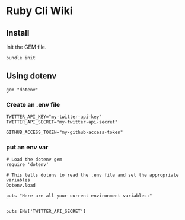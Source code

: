 # Ruby Cli Wiki

## Install

Init the GEM file.
```
bundle init
```
## Using dotenv
```
gem "dotenv"
```
### Create an .env file
```
TWITTER_API_KEY="my-twitter-api-key"
TWITTER_API_SECRET="my-twitter-api-secret"

GITHUB_ACCESS_TOKEN="my-github-access-token"
```

### put an env var
 ```
 # Load the dotenv gem
require 'dotenv'

# This tells dotenv to read the .env file and set the appropriate variables
Dotenv.load

puts "Here are all your current environment variables:"


puts ENV['TWITTER_API_SECRET']
```
